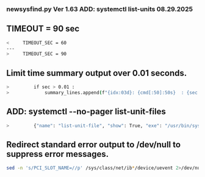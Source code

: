 
### newsysfind.py    Ver 1.63  ADD: systemctl list-units               08.29.2025

## TIMEOUT = 90 sec

```bash
<     TIMEOUT_SEC = 60
---
>     TIMEOUT_SEC = 90
```

## Limit time summary output over 0.01 seconds.

```bash
>         if sec > 0.01 :
>             summary_lines.append(f"{idx:03d}: {cmd[:50]:50s}  : {sec:.4f} sec")
```

## ADD: systemctl --no-pager list-unit-files 

```bash
>         {"name": "list-unit-file", "show": True, "exe": "/usr/bin/systemctl --no-pager list-unit-files", "chk": "/bin/true"},

```

## Redirect standard error output to /dev/null to suppress error messages.

```bash
sed -n 's/PCI_SLOT_NAME=//p' /sys/class/net/ib*/device/uevent 2>/dev/null
```
